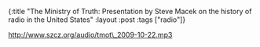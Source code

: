 {:title "The Ministry of Truth: Presentation by Steve Macek on the history of radio in the United States"
:layout :post
:tags  ["radio"]}

<http://www.szcz.org/audio/tmot\_2009-10-22.mp3>

